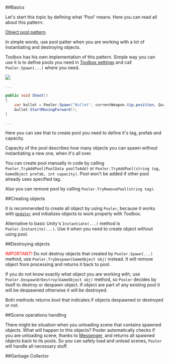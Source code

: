 ##Basics

Let's start this topic by defining what 'Pool' means. Here you can read all about this pattern: 

[Object pool pattern](https://en.wikipedia.org/wiki/Object_pool_pattern).

 In simple words, use pool patter when you are working with a lot of instantiating and destroying objects.

Toolbox has his own implementation of this pattern. Simple way you can use it is to define pools you need in [Toolbox settings](toolbox-settings.md) and call `Pooler.Spawn(...)` where you need.

<img src="pooler_use_example_settings.png">

```C#
...

public void Shoot()
{
    var bullet = Pooler.Spawn("Bullet", currentWeapon.tip.position, Quaternion.identity).GetComponent<Bullet>();
    bullet.StartMovingForward();
}

...
```

Here you can see that to create pool you need to define it's tag, prefab and capacity.

Capacity of the pool describes how many objects you can spawn without instantiating a new one, when it's all over.

You can create pool manually in code by calling `Pooler.TryAddPool(PoolData poolToAdd)` or `Pooler.TryAddPool(string tag, GameObject prefab, int capacity)`. Pool won't be added if other pool already uses specified tag.

Also you can remove pool by calling `Pooler.TryRemovePool(string tag)`.

##Creating objects

It is recommended to create all object by using `Pooler`, because it works with [`Updater`](updater.md) and initializes objects to work properly with Toolbox.

Alternative to basic Unity's `Instantiate(...)` method is `Pooler.Instantite(...)`. Use it when you need to create object without using pool.

##Destroying objects

<span style="color:red">IMPORTANT!</span> Do not destroy objects that created by `Pooler.Spawn(...)` method, use `Pooler.TryDespawn(GameObject obj)` instead. It will remove object from processing and returns it back to pool. 

If you do not know exactly what object you are working with, use `Pooler.DespawnOrDestroy(GameObject obj)` method, so `Pooler` decides by itself to destroy or despawn object. If object are part of any existing pool it will be despawned otherwise it will be destroyed.

Both methods returns bool that indicates if objects despawned or destroyed or not.

##Scene operations handling

There might be situation when you unloading scene that contains spawned objects. What will happen to this objects? Pooler automatically checks if you are unloading scene, thanks to [Messenger](messenger.md), and returns all spawned objects back to its pools. So you can safely load and unload scenes, `Pooler` will handle all necessary stuff.

##Garbage Collector

